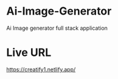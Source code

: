 # Ai-Image-Generator
Ai Image generator full stack application

# Live URL
https://creatify1.netlify.app/
